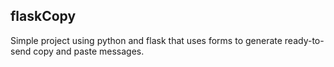 ## flaskCopy
Simple project using python and flask that uses forms to generate ready-to-send copy and paste messages.
